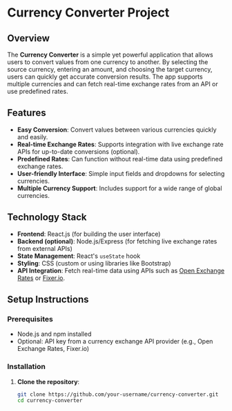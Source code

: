 # Currency Converter Project

## Overview

The **Currency Converter** is a simple yet powerful application that allows users to convert values from one currency to another. By selecting the source currency, entering an amount, and choosing the target currency, users can quickly get accurate conversion results. The app supports multiple currencies and can fetch real-time exchange rates from an API or use predefined rates.

## Features

- **Easy Conversion**: Convert values between various currencies quickly and easily.
- **Real-time Exchange Rates**: Supports integration with live exchange rate APIs for up-to-date conversions (optional).
- **Predefined Rates**: Can function without real-time data using predefined exchange rates.
- **User-friendly Interface**: Simple input fields and dropdowns for selecting currencies.
- **Multiple Currency Support**: Includes support for a wide range of global currencies.

## Technology Stack

- **Frontend**: React.js (for building the user interface)
- **Backend (optional)**: Node.js/Express (for fetching live exchange rates from external APIs)
- **State Management**: React's `useState` hook
- **Styling**: CSS (custom or using libraries like Bootstrap)
- **API Integration**: Fetch real-time data using APIs such as [Open Exchange Rates](https://openexchangerates.org/) or [Fixer.io](https://fixer.io/).

## Setup Instructions

### Prerequisites

- Node.js and npm installed
- Optional: API key from a currency exchange API provider (e.g., Open Exchange Rates, Fixer.io)

### Installation

1. **Clone the repository**:
   ```bash
   git clone https://github.com/your-username/currency-converter.git
   cd currency-converter
2. **Install dependencies:**
   ```bash
   npm install
3. Start the development server:
   ```bash
   npm run dev
  The application will be accessible at http://localhost:5173

## Usage

1. Open the application in your web browser at `http://localhost:5173`.
2. Enter the amount you want to convert in the input field.
3. Choose the source currency (the currency you are converting from) using the dropdown menu.
4. Select the target currency (the currency you are converting to) using another dropdown menu.
5. The app will display the converted amount based on the selected currencies and the exchange rate.

## Future Enhancements

- **Historical Data**: Incorporate historical exchange rate data to show trends over time.
- **Multi-Currency Conversion**: Enable conversions involving multiple currencies simultaneously.
- **Dark Mode**: Add a dark theme option to enhance user experience during low-light conditions.
- **Offline Support**: Implement functionality to store exchange rates locally for offline access.

## License

This project is licensed under the MIT License. See the [LICENSE](LICENSE) file for details.




